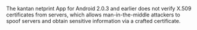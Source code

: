 The kantan netprint App for Android 2.0.3 and earlier does not verify X.509 certificates from servers, which allows man-in-the-middle attackers to spoof servers and obtain sensitive information via a crafted certificate.